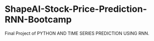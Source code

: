 # ShapeAI-Stock-Price-Prediction-RNN-Bootcamp
Final Project of PYTHON AND TIME SERIES PREDICTION USING RNN.

